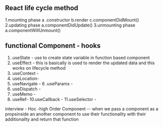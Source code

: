 ## React life cycle method
1.mounting phase
  a .constructor
  b.render
  c.componentDidMount()
2.updating phase
   a.componentDidUpdate()
3.unmounting phase
  a.componentWillUnmount()


  ## functional Component -  hooks

 1. useState - use to create state variable in function based component
 2. useEffect -  this is basically is used to render the updated data and this works on lifecycle method
 3. useContext - 
 4. useLocation-
 5. useNavigate - 
 6 .useParams - 
 7. useDispatch - 
 8. useMemo - 
 9. useRef- 
 10.useCallback - 
 11.useSelector -


 interview - Hoc -high Order Component -- when we pass a component as a propsinside an another component to use their functionality with their additionality and return that function